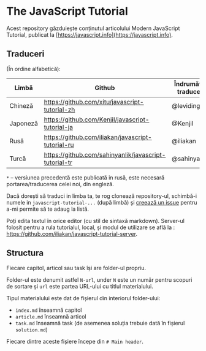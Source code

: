 # The JavaScript Tutorial

Acest repository găzduiește conținutul articolului Modern JavaScript Tutorial, publicat la [https://javascript.info](https://javascript.info).

## Traduceri

(În ordine alfabetică):

| Limbă | Github | Îndrumător traduceri | Tradus (%) | Publicat |
|----------|--------|-------------------|-----------------|-----------|
| Chineză | https://github.com/xitu/javascript-tutorial-zh | @leviding | ![](http://translate-hook.javascript.info/stats/zh.svg?1) | - |
| Japoneză | https://github.com/KenjiI/javascript-tutorial-ja | @KenjiI | ![](http://translate-hook.javascript.info/stats/ja.svg?1) | - |
| Rusă | https://github.com/iliakan/javascript-tutorial-ru | @iliakan | * | https://learn.javascript.ru |
| Turcă | https://github.com/sahinyanlik/javascript-tutorial-tr | @sahinyanlik | ![](http://translate-hook.javascript.info/stats/tr.svg?1) | - |


`*` – versiunea precedentă este publicată in rusă, este necesară portarea/traducerea celei noi, din engleză.

Dacă dorești să traduci in limba ta, te rog clonează repository-ul, schimbă-i numele in `javascript-tutorial-...` (după limbă) și [creează un issue](https://github.com/iliakan/javascript-tutoria-en/issues/new) pentru a-mi permite să te adaug la listă.

Poți edita textul în orice editor (cu stil de sintaxă markdown). Server-ul folosit pentru a rula tutorialul, local, și modul de utilizare se află la : <https://github.com/iliakan/javascript-tutorial-server>.  


## Structura

Fiecare capitol, articol sau task își are folder-ul propriu.

Folder-ul este denumit astfel `N-url`, under `N` este un număr pentru scopuri de sortare și `url` este partea URL-ului cu titlul materialului.

Tipul materialului este dat de fișierul din interiorul folder-ului:

  - `index.md` înseamnă capitol
  - `article.md` înseamnă articol
  - `task.md` înseamnă task (de asemenea soluția trebuie dată în fișierul `solution.md`)

Fiecare dintre aceste fișiere începe din `# Main header`.